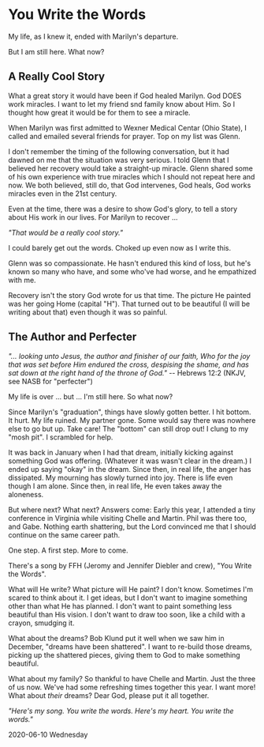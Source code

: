 # You Write the Words

My life, as I knew it, ended with Marilyn's departure.

But I am still here. What now?

## A Really Cool Story

What a great story it would have been if God healed Marilyn.
God DOES work miracles. I want to let my friend snd family know about Him.
So I thought how great it would be for them to see a miracle.

When Marilyn was first admitted to Wexner Medical Centar (Ohio State),
I called and emailed several friends for prayer. Top on my list was Glenn.

I don't remember the timing of the following conversation, but it had
dawned on me that the situation was very serious. I told Glenn that I
believed her recovery would take a straight-up miracle. Glenn shared
some of his own experience with true miracles which I should not repeat
here and now. We both believed, still do, that God intervenes, God heals,
God works miracles even in the 21st century.

Even at the time, there was a desire to show God's glory, to tell
a story about His work in our lives. For Marilyn to recover ...

*"That would be a really cool story."*

I could barely get out the words. Choked up even now as I write this.

Glenn was so compassionate. He hasn't endured this kind of loss,
but he's known so many who have, and some who've had worse,
and he empathized with me.

Recovery isn't the story God wrote for us that time.
The picture He painted was her going Home (capital "H").
That turned out to be beautiful (I will be writing about that)
even though it was so painful.

## The Author and Perfecter

*"... looking unto Jesus, the author and finisher of our faith,
Who for the joy that was set before Him endured the cross, despising
the shame, and has  sat down at the right hand of the throne of God."* --
Hebrews 12:2 (NKJV, see NASB for "perfecter")

My life is over ... but ... I'm still here. So what now?

Since Marilyn's "graduation", things have slowly gotten better.
I hit bottom. It hurt. My life ruined. My partner gone. Some would say
there was nowhere else to go but up. Take care! The "bottom" can still
drop out! I clung to my "mosh pit". I scrambled for help.

It was back in January when I had that dream,
initially kicking against something God was offering.
(Whatever it was wasn't clear in the dream.) I ended up saying "okay"
in the dream. Since then, in real life, the anger has dissipated.
My mourning has slowly turned into joy. There is life even though I am alone.
Since then, in real life, He even takes away the aloneness.

But where next? What next?
Answers come: Early this year, I attended a tiny conference in Virginia
while visiting Chelle and Martin. Phil was there too, and Gabe.
Nothing earth shattering, but the Lord convinced me that I should
continue on the same career path.

One step. A first step. More to come.

There's a song by FFH (Jeromy and Jennifer Diebler and crew),
"You Write the Words".

What will He write? What picture will He paint?
I don't know. Sometimes I'm scared to think about it. I get ideas,
but I don't want to imagine something other than what He has planned.
I don't want to paint something less beautiful than His vision.
I don't want to draw too soon, like a child with a crayon, smudging it.

What about the dreams?
Bob Klund put it well when we saw him in December, "dreams have been
shattered". I want to re-build those dreams, picking up the shattered
pieces, giving them to God to make something beautiful.

What about my family?
So thankful to have Chelle and Martin. Just the three of us now.
We've had some refreshing times together this year. I want more!
What about *their* dreams? Dear God, please put it all together.

*"Here's my song. You write the words.
Here's my heart. You write the words."*

2020-06-10 Wednesday


